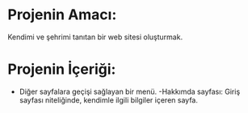 # Projenin Amacı:
Kendimi ve şehrimi tanıtan bir web sitesi oluşturmak.
# Projenin İçeriği:
- Diğer sayfalara geçişi sağlayan bir menü.
-Hakkımda sayfası: Giriş sayfası niteliğinde, kendimle ilgili bilgiler içeren sayfa.
